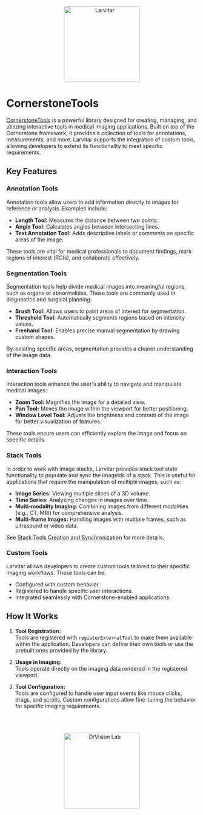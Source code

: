<div align="center">
    <img src="https://assets.pokemon.com/assets/cms2/img/pokedex/full/246.png" alt="Larvitar" height="200" />
</div>

# CornerstoneTools

[CornerstoneTools](https://github.com/cornerstonejs/cornerstoneTools) is a powerful library designed for creating, managing, and utilizing interactive tools in medical imaging applications. Built on top of the Cornerstone framework, it provides a collection of tools for annotations, measurements, and more. Larvitar supports the integration of custom tools, allowing developers to extend its functionality to meet specific requirements.

## Key Features

### Annotation Tools

Annotation tools allow users to add information directly to images for reference or analysis. Examples include:

- **Length Tool:** Measures the distance between two points.
- **Angle Tool:** Calculates angles between intersecting lines.
- **Text Annotation Tool:** Adds descriptive labels or comments on specific areas of the image.

These tools are vital for medical professionals to document findings, mark regions of interest (ROIs), and collaborate effectively.

### Segmentation Tools

Segmentation tools help divide medical images into meaningful regions, such as organs or abnormalities. These tools are commonly used in diagnostics and surgical planning:

- **Brush Tool:** Allows users to paint areas of interest for segmentation.
- **Threshold Tool:** Automatically segments regions based on intensity values.
- **Freehand Tool:** Enables precise manual segmentation by drawing custom shapes.

By isolating specific areas, segmentation provides a clearer understanding of the image data.

### Interaction Tools

Interaction tools enhance the user's ability to navigate and manipulate medical images:

- **Zoom Tool:** Magnifies the image for a detailed view.
- **Pan Tool:** Moves the image within the viewport for better positioning.
- **Window Level Tool:** Adjusts the brightness and contrast of the image for better visualization of features.

These tools ensure users can efficiently explore the image and focus on specific details.

### Stack Tools
In order to work with image stacks, Larvitar provides stack tool state functionality to populate and sync the imageids of a stack. This is useful for applications that require the manipulation of multiple images, such as:
- **Image Series:** Viewing multiple slices of a 3D volume.
- **Time Series:** Analyzing changes in images over time.
- **Multi-modality Imaging:** Combining images from different modalities (e.g., CT, MRI) for comprehensive analysis.
- **Multi-frame Images:** Handling images with multiple frames, such as ultrasound or video data.

See [Stack Tools Creation and Synchronization](./modules/tools/initialization.html#stack-tools-creation-and-synchronization) for more details.

### Custom Tools

Larvitar allows developers to create custom tools tailored to their specific imaging workflows. These tools can be:

- Configured with custom behavior.
- Registered to handle specific user interactions.
- Integrated seamlessly with Cornerstone-enabled applications.

## How It Works

1. **Tool Registration:**  
   Tools are registered with `registerExternalTool` to make them available within the application. Developers can define their own tools or use the prebuilt ones provided by the library.

2. **Usage in Imaging:**  
   Tools operate directly on the imaging data rendered in the registered viewport.

3. **Tool Configuration:**  
   Tools are configured to handle user input events like mouse clicks, drags, and scrolls. Custom configurations allow fine-tuning the behavior for specific imaging requirements.

<br/><br/>

<div align="center">
    <img src="https://press.r1-it.storage.cloud.it/logo_trasparent.png" alt="D/Vision Lab" height="200" />
</div>
